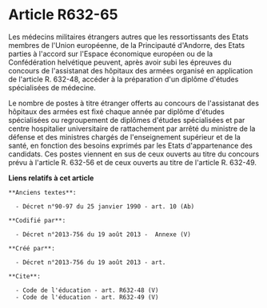 # Article R632-65

Les médecins militaires étrangers autres que les ressortissants des Etats membres de l'Union européenne, de la Principauté
d'Andorre, des Etats parties à l'accord sur l'Espace économique européen ou de la Confédération helvétique peuvent, après
avoir subi les épreuves du concours de l'assistanat des hôpitaux des armées organisé en application de l'article R. 632-48,
accéder à la préparation d'un diplôme d'études spécialisées de médecine. 

Le nombre de postes à titre étranger offerts au concours de l'assistanat des hôpitaux des armées est fixé chaque année par
diplôme d'études spécialisées ou regroupement de diplômes d'études spécialisées et par centre hospitalier universitaire de
rattachement par arrêté du ministre de la défense et des ministres chargés de l'enseignement supérieur et de la santé, en
fonction des besoins exprimés par les Etats d'appartenance des candidats. Ces postes viennent en sus de ceux ouverts au titre
du concours prévu à l'article R. 632-56 et de ceux ouverts au titre de l'article R. 632-49.

**Liens relatifs à cet article**

	**Anciens textes**:

	  - Décret n°90-97 du 25 janvier 1990 - art. 10 (Ab)

	**Codifié par**:

	  - Décret n°2013-756 du 19 août 2013 -  Annexe (V)

	**Créé par**:

	  - Décret n°2013-756 du 19 août 2013 - art.

	**Cite**:

	  - Code de l'éducation - art. R632-48 (V)
	  - Code de l'éducation - art. R632-49 (V)
